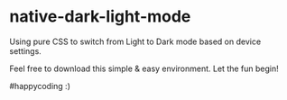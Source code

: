 # native-dark-light-mode
Using pure CSS to switch from Light to Dark mode based on device settings. 

Feel free to download this simple & easy environment. Let the fun begin! 

#happycoding :) 
